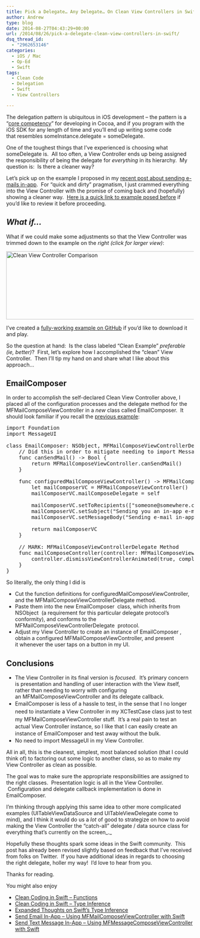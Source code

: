 ```yaml
---
title: Pick a Delegate… Any Delegate… On Clean View Controllers in Swift
author: Andrew
type: blog
date: 2014-08-27T04:43:29+00:00
url: /2014/08/26/pick-a-delegate-clean-view-controllers-in-swift/
dsq_thread_id:
  - "2962653146"
categories:
  - iOS / Mac
  - Op-Ed
  - Swift
tags:
  - Clean Code
  - Delegation
  - Swift
  - View Controllers

---
```

The delegation pattern is ubiquitous in iOS development &#8211; the pattern is&nbsp;a &#8220;<a title="Cocoa Core Competencies" href="https://developer.apple.com/library/ios/documentation/general/conceptual/DevPedia-CocoaCore/Delegation.html" target="_blank">core competency</a>&#8221; for developing in Cocoa, and if you program with the iOS SDK for any length of time and you&#8217;ll end up writing some code that&nbsp;resembles&nbsp;<span class="lang:swift decode:true  crayon-inline">someInstance.delegate = someDelegate</span>.

One of the toughest things that I&#8217;ve experienced is choosing what <span class="lang:swift decode:true  crayon-inline ">someDelegate</span>&nbsp;is. &nbsp;All too often, a&nbsp;View Controller ends up being assigned the responsibility of&nbsp;being the delegate for _everything_ in its hierarchy. &nbsp;My question is: &nbsp;Is there a cleaner way?

Let&#8217;s pick up on the example I proposed in my [recent post about sending e-mails in-app][1]. &nbsp;For &#8220;quick and dirty&#8221; pragmatism, I just crammed everything into the View Controller with the promise of coming back and (hopefully) showing a cleaner way. &nbsp;<a title="Send Email In-App – Using MFMailComposeViewController with Swift" href="http://www.andrewcbancroft.com/2014/08/25/send-email-in-app-using-mfmailcomposeviewcontroller-with-swift#//acbref-MFMailComposeViewControllerExample" target="_blank">Here is a quick link to&nbsp;example posed before</a>&nbsp;if you&#8217;d like to review it before proceeding.

## _What if&#8230;_

What if we could make some adjustments so that the View Controller was trimmed down to the example on the&nbsp;_right (click for larger view)_:

[<img class="alignnone wp-image-4321 size-large" src="http://www.andrewcbancroft.com/wp-content/uploads/2014/08/Clean-View-Controller-Comparison-1024x258.png" alt="Clean View Controller Comparison" width="730" height="183" srcset="https://www.andrewcbancroft.com/wp-content/uploads/2014/08/Clean-View-Controller-Comparison-1024x258.png 1024w, https://www.andrewcbancroft.com/wp-content/uploads/2014/08/Clean-View-Controller-Comparison-300x75.png 300w, https://www.andrewcbancroft.com/wp-content/uploads/2014/08/Clean-View-Controller-Comparison-1200x303.png 1200w" sizes="(max-width: 730px) 100vw, 730px" />][2]

I&#8217;ve created a <a title="Swift Email Composer - GitHub" href="https://github.com/andrewcbancroft/SwiftEmailComposer" target="_blank">fully-working example on GitHub</a> if you&#8217;d like to download it and play.

So the question at hand: &nbsp;Is the class labeled &#8220;Clean Example&#8221;&nbsp;_preferable (_ie_, better)_? &nbsp;First, let&#8217;s explore how I accomplished the &#8220;clean&#8221; View Controller. &nbsp;Then I&#8217;ll tip my hand on&nbsp;and share what I like about this approach&#8230;

## EmailComposer

In order to accomplish the self-declared Clean View Controller above, I placed all of the configuration processes and the delegate method for the <span class="lang:swift decode:true  crayon-inline ">MFMailComposeViewController</span>&nbsp;in a _new_ class called <span class="lang:swift decode:true  crayon-inline">EmailComposer</span>. &nbsp;It should look familiar if you recall&nbsp;the <a title="Send Email In-App – Using MFMailComposeViewController with Swift" href="http://www.andrewcbancroft.com/2014/08/25/send-email-in-app-using-mfmailcomposeviewcontroller-with-swift#//acbref-MFMailComposeViewControllerExample" target="_blank">previous example</a>:

<pre class="lang:swift decode:true">import Foundation
import MessageUI

class EmailComposer: NSObject, MFMailComposeViewControllerDelegate {
    // Did this in order to mitigate needing to import MessageUI in my View Controller
    func canSendMail() -&gt; Bool {
        return MFMailComposeViewController.canSendMail()
    }
    
    func configuredMailComposeViewController() -&gt; MFMailComposeViewController {
        let mailComposerVC = MFMailComposeViewController()
        mailComposerVC.mailComposeDelegate = self
        
        mailComposerVC.setToRecipients(["someone@somewhere.com"])
        mailComposerVC.setSubject("Sending you an in-app e-mail...")
        mailComposerVC.setMessageBody("Sending e-mail in-app is not so bad!", isHTML: false)
        
        return mailComposerVC
    }
    
    // MARK: MFMailComposeViewControllerDelegate Method
    func mailComposeController(controller: MFMailComposeViewController!, didFinishWithResult result: MFMailComposeResult, error: NSError!) {
        controller.dismissViewControllerAnimated(true, completion: nil)
    }
}</pre>

So literally, the only thing I did is

  * Cut the function definitions for <span class="lang:swift decode:true  crayon-inline">configuredMailComposeViewController</span>, and the <span class="lang:swift decode:true  crayon-inline ">MFMailComposeViewControllerDelegate</span>&nbsp;method.
  * Paste them into the new <span class="lang:swift decode:true  crayon-inline ">EmailComposer</span>&nbsp;&nbsp;class, which inherits from <span class="lang:swift decode:true  crayon-inline ">NSObject</span>&nbsp;&nbsp;(a requirement for this particular delegate protocol&#8217;s conformity), and conforms to the <span class="lang:swift decode:true  crayon-inline ">MFMailComposeViewControllerDelegate</span>&nbsp;&nbsp;protocol.
  * Adjust my View Controller to create an instance of <span class="lang:swift decode:true  crayon-inline ">EmailComposer</span>&nbsp;, obtain a configured <span class="lang:swift decode:true crayon-inline">MFMailComposeViewController</span>, and present it&nbsp;whenever the user taps on a button in my UI.

## Conclusions

  * The View Controller in its final version is&nbsp;_focused_. &nbsp;It&#8217;s primary concern is presentation and handling of user interaction with the View itself, rather than needing to worry with configuring an&nbsp;<span class="lang:swift decode:true  crayon-inline">MFMailComposeViewController</span>&nbsp;and its delegate callback.
  * <span class="lang:swift decode:true  crayon-inline ">EmailComposer</span>&nbsp;is less of a hassle to test, in the sense that&nbsp;<span style="line-height: 1.5;">I no longer need to instantiate a View Controller in my </span><span class="lang:swift decode:true  crayon-inline ">XCTestCase</span><span style="line-height: 1.5;">&nbsp;class just to test my </span><span class="lang:swift decode:true  crayon-inline">MFMailComposeViewController</span><span style="line-height: 1.5;">&nbsp;stuff</span><span style="line-height: 1.5;">. &nbsp;It&#8217;s a real pain to test an actual&nbsp;View Controller instance, so I like that I can easily create an instance of <span class="lang:swift decode:true  crayon-inline ">EmailComposer</span>&nbsp;and test away without the bulk.</span>
  * No need to import MessageUI in my View Controller.

All in all, this is the cleanest, simplest, most balanced solution (that&nbsp;I could think of) to factoring out some logic to another class, so as to&nbsp;make my View Controller as clean as possible.

The goal was to&nbsp;make sure the appropriate responsibilities are assigned to the right classes. &nbsp;Presentation logic is all in the View Controller. &nbsp;Configuration and delegate callback implementation is done in <span class="lang:swift decode:true  crayon-inline">EmailComposer</span>.

I&#8217;m thinking through applying this same idea to other more complicated examples (UITableViewDataSource and UITableViewDelegate come to mind), and I think it would do us a&nbsp;_lot_ of good to strategize on how to avoid making the View Controller the &#8220;catch-all&#8221; delegate / data source class for everything that&#8217;s currently on the screen_._

Hopefully these thoughts spark some ideas in the Swift community. &nbsp;This post has already been revised slightly based on feedback that I&#8217;ve received from folks on Twitter. &nbsp;If you have additional ideas in regards to choosing the right delegate, holler my way! &nbsp;I&#8217;d love to hear from you.

Thanks for reading.

<div class="related-posts">
  <p>
    You might also enjoy
  </p>
  
  <ul>
    <li>
      <a title="Clean Coding in Swift – Functions" href="http://www.andrewcbancroft.com/2014/08/07/clean-coding-in-swift-functions/">Clean Coding in Swift – Functions</a>
    </li>
    <li>
      <a title="Clean Coding in Swift – Type Inference" href="http://www.andrewcbancroft.com/2014/08/12/clean-coding-in-swift-type-inference/">Clean Coding in Swift – Type Inference</a>
    </li>
    <li>
      <a title="Expanded Thoughts on Swift’s Type Inference" href="http://www.andrewcbancroft.com/2014/08/20/expanded-thoughts-on-swifts-type-inference/">Expanded Thoughts on Swift’s Type Inference</a>
    </li>
    <li>
      <a title="Send Email In-App – Using MFMailComposeViewController with Swift" href="http://www.andrewcbancroft.com/2014/08/25/send-email-in-app-using-mfmailcomposeviewcontroller-with-swift/">Send Email In-App – Using MFMailComposeViewController with Swift</a>
    </li>
    <li>
      <a title="Send Text Message In-App – Using MFMessageComposeViewController with Swift" href="http://www.andrewcbancroft.com/2014/10/28/send-text-message-in-app-using-mfmessagecomposeviewcontroller-with-swift/">Send Text Message In-App – Using MFMessageComposeViewController with Swift</a>
    </li>
  </ul>
</div>

 [1]: http://www.andrewcbancroft.com/2014/08/25/send-email-in-app-using-mfmailcomposeviewcontroller-with-swift/ "Send Email In-App – Using MFMailComposeViewController with Swift"
 [2]: http://www.andrewcbancroft.com/wp-content/uploads/2014/08/Clean-View-Controller-Comparison.png